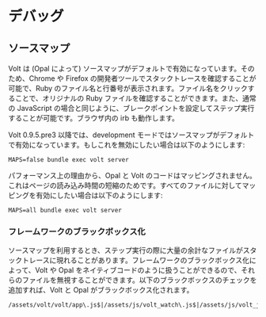 # デバッグ

## ソースマップ

Volt は (Opal によって) ソースマップがデフォルトで有効になっています。そのため、Chrome や Firefox の開発者ツールでスタックトレースを確認することが可能で、Ruby のファイル名と行番号が表示されます。ファイル名をクリックすることで、オリジナルの Ruby ファイルを確認することができます。また、通常の JavaScript の場合と同じように、ブレークポイントを設定してステップ実行することが可能です。ブラウザ内の irb も動作します。

Volt 0.9.5.pre3 以降では、development モードではソースマップがデフォルトで有効になっています。もしこれを無効にしたい場合は以下のようにします:

```MAPS=false bundle exec volt server```

パフォーマンス上の理由から、Opal と Volt のコードはマッピングされません。これはページの読み込み時間の短縮のためです。すべてのファイルに対してマッピングを有効にしたい場合は以下のようにします:

```MAPS=all bundle exec volt server```

### フレームワークのブラックボックス化

ソースマップを利用するとき、ステップ実行の際に大量の余計なファイルがスタックトレースに現れることがあります。フレームワークのブラックボックス化によって、Volt や Opal をネイティブコードのように扱うことができるので、それらのファイルを無視することができます。以下のブラックボックスのチェックを追加すれば、Volt と Opal がブラックボックス化されます。

```
/assets/volt/volt/app\.js$|/assets/js/volt_watch\.js$|/assets/js/volt_js_polyfills\.js$
```
